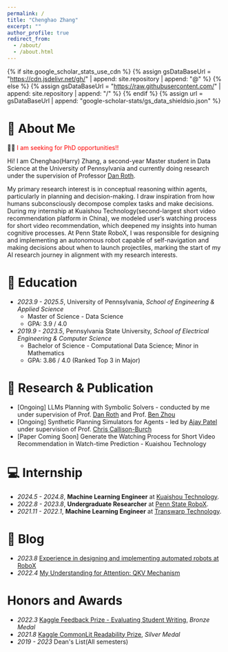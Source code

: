 ```yaml
---
permalink: /
title: "Chenghao Zhang"
excerpt: ""
author_profile: true
redirect_from: 
  - /about/
  - /about.html
---
```


{% if site.google_scholar_stats_use_cdn %}
{% assign gsDataBaseUrl = "https://cdn.jsdelivr.net/gh/" | append: site.repository | append: "@" %}
{% else %}
{% assign gsDataBaseUrl = "https://raw.githubusercontent.com/" | append: site.repository | append: "/" %}
{% endif %}
{% assign url = gsDataBaseUrl | append: "google-scholar-stats/gs_data_shieldsio.json" %}

<span class='anchor' id='about-me'></span>
# 👋 About Me
📡📡 <span style="color:red;">I am seeking for PhD opportunities!!</span> 

Hi! I am Chenghao(Harry) Zhang, a second-year Master student in Data Science at the University of Pennsylvania and currently doing research under the supervision of Professor [Dan Roth](https://www.cis.upenn.edu/~danroth/). 

My primary research interest is in conceptual reasoning within agents, particularly in planning and decision-making. I draw inspiration from how humans subconsciously decompose complex tasks and make decisions. During my internship at Kuaishou Technology(second-largest short video recommendation platform in China), we modeled user‘s watching process for short video recommendation, which deepened my insights into human cognitive processes. At Penn State RoboX, I was responsible for designing and implementing an autonomous robot capable of self-navigation and making decisions about when to launch projectiles, marking the start of my AI research journey in alignment with my research interests.

<!-- My research interest includes neural machine translation and computer vision. I have published more than 100 papers at the top international AI conferences with total <a href='https://scholar.google.com/citations?user=DhtAFkwAAAAJ'>google scholar citations <strong><span id='total_cit'>260000+</span></strong></a> (You can also use google scholar badge <a href='https://scholar.google.com/citations?user=DhtAFkwAAAAJ'><img src="https://img.shields.io/endpoint?url={{ url | url_encode }}&logo=Google%20Scholar&labelColor=f6f6f6&color=9cf&style=flat&label=citations"></a>). -->

<!-- # 📖 Educations
### University of Pennsylvania <span style="font-size: 1.0em;">*(Sep. 2023 – Expected May 2025)*</span>
**M.S. in Data Science**  
*GPA: 3.9 / 4.0*


### Pennsylvania State University <span style="font-size: 1.0em;">*(Sep. 2019 – May 2023)*</span>
**B.S. in Data Science(Computational Data Science Track); Minor in Mathematics** 

*GPA: 3.86 / 4.0 (Ranked Top 3 in Major)* -->

# 📖 Education
- *2023.9 - 2025.5*, University of Pennsylvania, *School of Engineering & Applied Science*
  - Master of Science - Data Science
  - GPA: 3.9 / 4.0
- *2019.9 - 2023.5*, Pennsylvania State University, *School of Electrical Engineering & Computer Science*
  - Bachelor of Science - Computational Data Science; Minor in Mathematics
  - GPA: 3.86 / 4.0 (Ranked Top 3 in Major)


# 🤖 Research & Publication
- [Ongoing] LLMs Planning with Symbolic Solvers - conducted by me under supervision of Prof. [Dan Roth](https://www.cis.upenn.edu/~danroth/) and Prof. [Ben Zhou](http://xuanyu.me/)
- [Ongoing] Synthetic Planning Simulators for Agents - led by [Ajay Patel](https://ajayp.app/) under supervision of Prof. [Chris Callison-Burch](https://www.cis.upenn.edu/~ccb/)
- [Paper Coming Soon] Generate the Watching Process for Short Video Recommendation in Watch-time Prediction - Kuaishou Technology


# 💻 Internship
- *2024.5 - 2024.8*, **Machine Learning Engineer** at [Kuaishou Technology](https://www.kuaishou.com/en).
- *2022.8 - 2023.8*, **Undergraduate Researcher** at [Penn State RoboX](https://sites.psu.edu/robox/).
- *2021.11 - 2022.1*, **Machine Learning Engineer** at [Transwarp Technology](https://www.transwarp.cn/en).


# 📝 Blog
- *2023.8* [Experience in designing and implementing automated robots at RoboX](_pages/robox.html)
- *2022.4* [My Understanding for Attention: QKV Mechanism]()

# Honors and Awards
- *2022.3* [Kaggle Feedback Prize - Evaluating Student Writing](https://www.kaggle.com/c/feedback-prize-2021), *Bronze Medal*
- *2021.8* [Kaggle CommonLit Readability Prize](https://www.kaggle.com/c/commonlitreadabilityprize), *Silver Medal*
- *2019 - 2023* Dean's List(All semesters)

<!-- # 🔥 News
- *2022.02*: &nbsp;🎉🎉 Lorem ipsum dolor sit amet, consectetur adipiscing elit. Vivamus ornare aliquet ipsum, ac tempus justo dapibus sit amet. 
- *2022.02*: &nbsp;🎉🎉 Lorem ipsum dolor sit amet, consectetur adipiscing elit. Vivamus ornare aliquet ipsum, ac tempus justo dapibus sit amet.  -->

<!-- # 📝 Publications 

<div class='paper-box'><div class='paper-box-image'><div><div class="badge">CVPR 2016</div><img src='images/500x300.png' alt="sym" width="100%"></div></div>
<div class='paper-box-text' markdown="1">

[Deep Residual Learning for Image Recognition](https://openaccess.thecvf.com/content_cvpr_2016/papers/He_Deep_Residual_Learning_CVPR_2016_paper.pdf)

**Kaiming He**, Xiangyu Zhang, Shaoqing Ren, Jian Sun

[**Project**](https://scholar.google.com/citations?view_op=view_citation&hl=zh-CN&user=DhtAFkwAAAAJ&citation_for_view=DhtAFkwAAAAJ:ALROH1vI_8AC) <strong><span class='show_paper_citations' data='DhtAFkwAAAAJ:ALROH1vI_8AC'></span></strong>
- Lorem ipsum dolor sit amet, consectetur adipiscing elit. Vivamus ornare aliquet ipsum, ac tempus justo dapibus sit amet. 
</div>
</div>

- [Lorem ipsum dolor sit amet, consectetur adipiscing elit. Vivamus ornare aliquet ipsum, ac tempus justo dapibus sit amet](https://github.com), A, B, C, **CVPR 2020**

# 🎖 Honors and Awards
- *2021.10* Lorem ipsum dolor sit amet, consectetur adipiscing elit. Vivamus ornare aliquet ipsum, ac tempus justo dapibus sit amet. 
- *2021.09* Lorem ipsum dolor sit amet, consectetur adipiscing elit. Vivamus ornare aliquet ipsum, ac tempus justo dapibus sit amet.  

# 💬 Invited Talks
- *2021.06*, Lorem ipsum dolor sit amet, consectetur adipiscing elit. Vivamus ornare aliquet ipsum, ac tempus justo dapibus sit amet. 
- *2021.03*, Lorem ipsum dolor sit amet, consectetur adipiscing elit. Vivamus ornare aliquet ipsum, ac tempus justo dapibus sit amet.  \| [\[video\]](https://github.com/) -->
